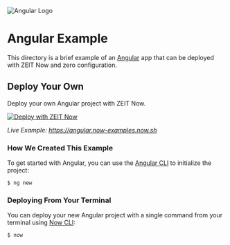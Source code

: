 ![Angular Logo](https://github.com/zeit/now/blob/master/packages/frameworks/logos/angular.svg)

# Angular Example

This directory is a brief example of an [Angular](https://angular.io/) app that can be deployed with ZEIT Now and zero configuration.

## Deploy Your Own

Deploy your own Angular project with ZEIT Now.

[![Deploy with ZEIT Now](https://zeit.co/button)](https://zeit.co/import/project?template=https://github.com/zeit/now/tree/master/examples/angular)

_Live Example: https://angular.now-examples.now.sh_

### How We Created This Example

To get started with Angular, you can use the [Angular CLI](https://cli.angular.io/) to initialize the project:

```shell
$ ng new
```

### Deploying From Your Terminal

You can deploy your new Angular project with a single command from your terminal using [Now CLI](https://zeit.co/download):

```shell
$ now
```
